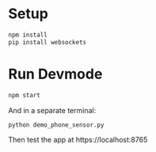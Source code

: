 # Setup

```bash
npm install
pip install websockets
```

# Run Devmode

```bash
npm start
```

And in a separate terminal:

```bash
python demo_phone_sensor.py
```

Then test the app at https://localhost:8765
